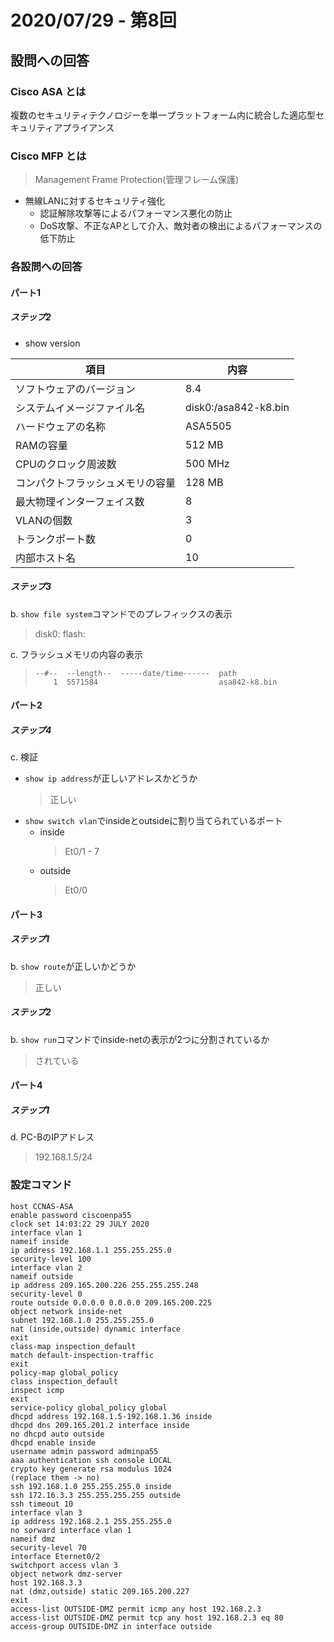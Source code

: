 # 2020/07/29 - 第8回

## 設問への回答

### Cisco ASA とは

複数のセキュリティテクノロジーを単一プラットフォーム内に統合した適応型セキュリティアプライアンス

### Cisco MFP とは

> Management Frame Protection(管理フレーム保護)

- 無線LANに対するセキュリティ強化
    - 認証解除攻撃等によるパフォーマンス悪化の防止
    - DoS攻撃、不正なAPとして介入、敵対者の検出によるパフォーマンスの低下防止

### 各設問への回答

#### パート1

##### ステップ2

- show version

|項目|内容|
| ------- | ------- |
| ソフトウェアのバージョン | 8.4 |
| システムイメージファイル名 | disk0:/asa842-k8.bin |
| ハードウェアの名称 | ASA5505 |
| RAMの容量 | 512 MB |
| CPUのクロック周波数 | 500 MHz |
| コンパクトフラッシュメモリの容量 | 128 MB |
| 最大物理インターフェイス数 | 8 |
| VLANの個数 | 3 |
| トランクポート数 | 0 |
| 内部ホスト名 | 10 |

##### ステップ3

b. `show file system`コマンドでのプレフィックスの表示
> disk0: flash:

c. フラッシュメモリの内容の表示
> ```
> --#--  --length--  -----date/time------  path
>     1  5571584                           asa842-k8.bin
> ```

#### パート2

##### ステップ4

c. 検証
- `show ip address`が正しいアドレスかどうか
    > 正しい
- `show switch vlan`でinsideとoutsideに割り当てられているポート
    - inside
        > Et0/1 - 7
    - outside
        > Et0/0

#### パート3

##### ステップ1

b. `show route`が正しいかどうか
> 正しい

##### ステップ2

b. `show run`コマンドでinside-netの表示が2つに分割されているか
> されている

#### パート4

##### ステップ1

d. PC-BのIPアドレス
> 192.168.1.5/24

### 設定コマンド

```
host CCNAS-ASA
enable password ciscoenpa55
clock set 14:03:22 29 JULY 2020
interface vlan 1
nameif inside
ip address 192.168.1.1 255.255.255.0
security-level 100
interface vlan 2
nameif outside
ip address 209.165.200.226 255.255.255.248
security-level 0
route outside 0.0.0.0 0.0.0.0 209.165.200.225
object network inside-net
subnet 192.168.1.0 255.255.255.0
nat (inside,outside) dynamic interface
exit
class-map inspection_default
match default-inspection-traffic
exit
policy-map global_policy
class inspection_default
inspect icmp
exit
service-policy global_policy global
dhcpd address 192.168.1.5-192.168.1.36 inside
dhcpd dns 209.165.201.2 interface inside
no dhcpd auto outside
dhcpd enable inside
username admin password adminpa55
aaa authentication ssh console LOCAL
crypto key generate rsa modulus 1024
(replace them -> no)
ssh 192.168.1.0 255.255.255.0 inside
ssh 172.16.3.3 255.255.255.255 outside
ssh timeout 10
interface vlan 3
ip address 192.168.2.1 255.255.255.0
no sorward interface vlan 1
nameif dmz
security-level 70
interface Eternet0/2
switchport access vlan 3
object network dmz-server
host 192.168.3.3
nat (dmz,outside) static 209.165.200.227
exit
access-list OUTSIDE-DMZ permit icmp any host 192.168.2.3
access-list OUTSIDE-DMZ permit tcp any host 192.168.2.3 eq 80
access-group OUTSIDE-DMZ in interface outside
```
